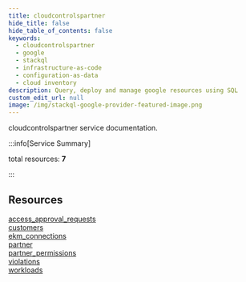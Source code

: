 ```yaml
---
title: cloudcontrolspartner
hide_title: false
hide_table_of_contents: false
keywords:
  - cloudcontrolspartner
  - google
  - stackql
  - infrastructure-as-code
  - configuration-as-data
  - cloud inventory
description: Query, deploy and manage google resources using SQL
custom_edit_url: null
image: /img/stackql-google-provider-featured-image.png
---
```


cloudcontrolspartner service documentation.

:::info[Service Summary]

total resources: __7__  

:::

## Resources
<div class="row">
<div class="providerDocColumn">
<a href="/services/cloudcontrolspartner/access_approval_requests/">access_approval_requests</a><br />
<a href="/services/cloudcontrolspartner/customers/">customers</a><br />
<a href="/services/cloudcontrolspartner/ekm_connections/">ekm_connections</a><br />
<a href="/services/cloudcontrolspartner/partner/">partner</a>
</div>
<div class="providerDocColumn">
<a href="/services/cloudcontrolspartner/partner_permissions/">partner_permissions</a><br />
<a href="/services/cloudcontrolspartner/violations/">violations</a><br />
<a href="/services/cloudcontrolspartner/workloads/">workloads</a>
</div>
</div>